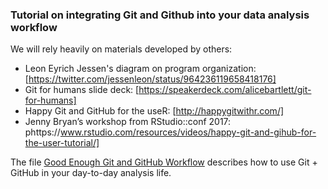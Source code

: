 ### Tutorial on integrating Git and Github into your data analysis workflow

We will rely heavily on materials developed by others:
- Leon Eyrich Jessen's diagram on program organization: [https://twitter.com/jessenleon/status/964236119658418176]
- Git for humans slide deck: [https://speakerdeck.com/alicebartlett/git-for-humans]
- Happy Git and GitHub for the useR: [http://happygitwithr.com/]
- Jenny Bryan’s workshop from RStudio::conf 2017: phttps://www.rstudio.com/resources/videos/happy-git-and-gihub-for-the-user-tutorial/]

The file [Good Enough Git and GitHub Workflow](https://github.com/corinne-riddell/github-mathematical-modeling/blob/master/Good-enough-github-workflow.md) describes how to use Git + GitHub in your day-to-day analysis life. 



